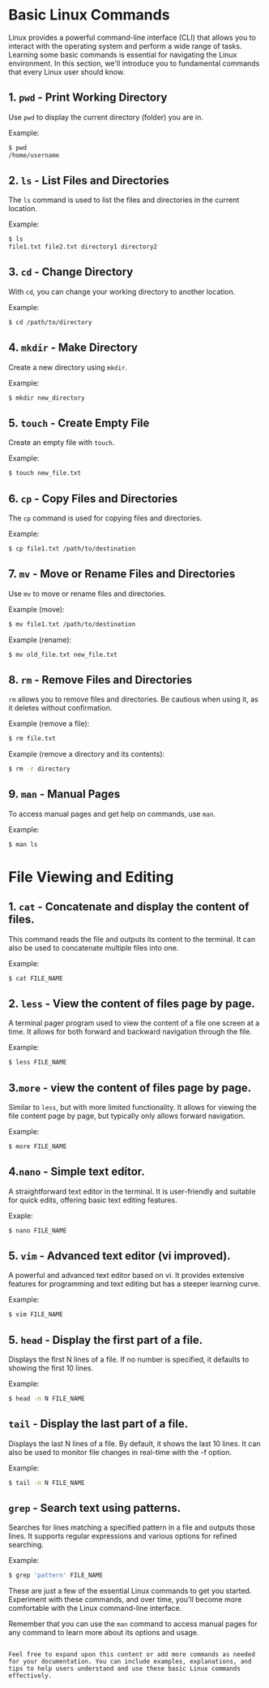 # Basic Linux Commands

Linux provides a powerful command-line interface (CLI) that allows you to interact with the operating system and perform a wide range of tasks. Learning some basic commands is essential for navigating the Linux environment. In this section, we'll introduce you to fundamental commands that every Linux user should know.

## 1. `pwd` - Print Working Directory

Use `pwd` to display the current directory (folder) you are in.

Example:
```bash
$ pwd
/home/username
```

## 2. `ls` - List Files and Directories

The `ls` command is used to list the files and directories in the current location.

Example:
```bash
$ ls
file1.txt file2.txt directory1 directory2
```

## 3. `cd` - Change Directory

With `cd`, you can change your working directory to another location.

Example:
```bash
$ cd /path/to/directory
```

## 4. `mkdir` - Make Directory

Create a new directory using `mkdir`.

Example:
```bash
$ mkdir new_directory
```

## 5. `touch` - Create Empty File

Create an empty file with `touch`.

Example:
```bash
$ touch new_file.txt
```

## 6. `cp` - Copy Files and Directories

The `cp` command is used for copying files and directories.

Example:
```bash
$ cp file1.txt /path/to/destination
```

## 7. `mv` - Move or Rename Files and Directories

Use `mv` to move or rename files and directories.

Example (move):
```bash
$ mv file1.txt /path/to/destination
```

Example (rename):
```bash
$ mv old_file.txt new_file.txt
```

## 8. `rm` - Remove Files and Directories

`rm` allows you to remove files and directories. Be cautious when using it, as it deletes without confirmation.

Example (remove a file):
```bash
$ rm file.txt
```

Example (remove a directory and its contents):
```bash
$ rm -r directory
```

## 9. `man` - Manual Pages

To access manual pages and get help on commands, use `man`.

Example:
```bash
$ man ls
```
# File Viewing and Editing

## 1. `cat` - Concatenate and display the content of files.

This command reads the file and outputs its content to the terminal. It can also be used to concatenate multiple files into one.

Example:
```bash
$ cat FILE_NAME
```

## 2. `less` - View the content of files page by page.

A terminal pager program used to view the content of a file one screen at a time. It allows for both forward and backward navigation through the file.

Example:
```bash
$ less FILE_NAME
```

## 3.`more` - view the content of files page by page.

Similar to `less`, but with more limited functionality. It allows for viewing the file content page by page, but typically only allows forward navigation.

Example:
```bash
$ more FILE_NAME
```

## 4.`nano` - Simple text editor.

A straightforward text editor in the terminal. It is user-friendly and suitable for quick edits, offering basic text editing features.

Exaple:
```bash
$ nano FILE_NAME
```
## 5. `vim` - Advanced text editor (vi improved).

A powerful and advanced text editor based on vi. It provides extensive features for programming and text editing but has a steeper learning curve.

Example:
```bash
$ vim FILE_NAME
```

## 5. `head` - Display the first part of a file.

Displays the first N lines of a file. If no number is specified, it defaults to showing the first 10 lines.

Example:
```bash
$ head -n N FILE_NAME
```


## `tail` - Display the last part of a file.

Displays the last N lines of a file. By default, it shows the last 10 lines. It can also be used to monitor file changes in real-time with the -f option.

Example:
```bash
$ tail -n N FILE_NAME
```

## `grep` - Search text using patterns.

Searches for lines matching a specified pattern in a file and outputs those lines. It supports regular expressions and various options for refined searching.

Example:
```bash
$ grep 'pattern' FILE_NAME
```



These are just a few of the essential Linux commands to get you started. Experiment with these commands, and over time, you'll become more comfortable with the Linux command-line interface. 

Remember that you can use the `man` command to access manual pages for any command to learn more about its options and usage.
```

Feel free to expand upon this content or add more commands as needed for your documentation. You can include examples, explanations, and tips to help users understand and use these basic Linux commands effectively.
